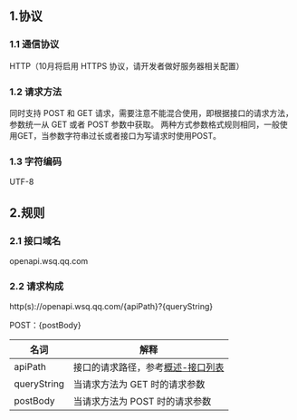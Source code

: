 ## 1.协议

### 1.1 通信协议

HTTP（10月将启用 HTTPS 协议，请开发者做好服务器相关配置）

### 1.2 请求方法

同时支持 POST 和 GET 请求，需要注意不能混合使用，即根据接口的请求方法，参数统一从 GET 或者 POST 参数中获取。
两种方式参数格式规则相同，一般使用GET，当参数字符串过长或者接口为写请求时使用POST。

### 1.3 字符编码

UTF-8

## 2.规则

### 2.1 接口域名

openapi.wsq.qq.com

### 2.2 请求构成

http(s)://openapi.wsq.qq.com/{apiPath}?{queryString}

POST：{postBody}


|     名词    |              解释              |
| ----------- | ------------------------------ |
| apiPath     | 接口的请求路径，参考[概述-接口列表](./00.概述.md)                |
| queryString | 当请求方法为 GET 时的请求参数  |
| postBody    | 当请求方法为 POST 时的请求参数 |
	
	

